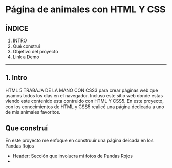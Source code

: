 # Página de animales con HTML Y CSS

## **ÍNDICE**

1. INTRO
2. Qué construí
3. Objetivo del proyecto
4. Link a Demo

****

## 1. Intro 
HTML 5 TRABAJA DE LA MANO CON CSS3 para crear páginas web que usamos todos los días en el navegador. Incluso este sitio web donde estas viendo este contenido esta contruido con HTML Y CSS5. En este proyecto, con los conocimientos de HTML y CSS5 realicé una página dedicada a uno de mis animales favoritos.

## Que construí
En este proyecto me enfoque en construuir una página deicada en los Pandas Rojos

* Header: Sección que involucra mi fotos de Pandas Rojos
* 
